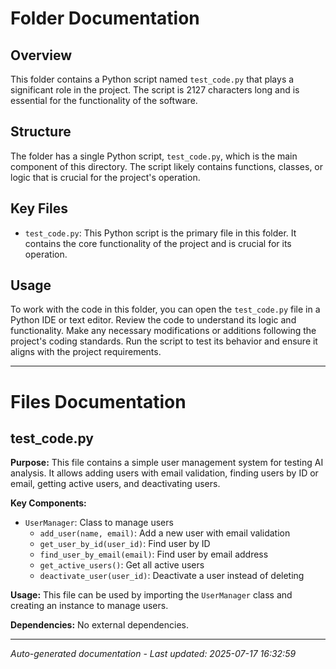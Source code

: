 # Folder Documentation

## Overview
This folder contains a Python script named `test_code.py` that plays a significant role in the project. The script is 2127 characters long and is essential for the functionality of the software.

## Structure
The folder has a single Python script, `test_code.py`, which is the main component of this directory. The script likely contains functions, classes, or logic that is crucial for the project's operation.

## Key Files
- `test_code.py`: This Python script is the primary file in this folder. It contains the core functionality of the project and is crucial for its operation.

## Usage
To work with the code in this folder, you can open the `test_code.py` file in a Python IDE or text editor. Review the code to understand its logic and functionality. Make any necessary modifications or additions following the project's coding standards. Run the script to test its behavior and ensure it aligns with the project requirements.

---

# Files Documentation

## test_code.py

**Purpose:** This file contains a simple user management system for testing AI analysis. It allows adding users with email validation, finding users by ID or email, getting active users, and deactivating users.

**Key Components:**
- `UserManager`: Class to manage users
  - `add_user(name, email)`: Add a new user with email validation
  - `get_user_by_id(user_id)`: Find user by ID
  - `find_user_by_email(email)`: Find user by email address
  - `get_active_users()`: Get all active users
  - `deactivate_user(user_id)`: Deactivate a user instead of deleting

**Usage:** This file can be used by importing the `UserManager` class and creating an instance to manage users.

**Dependencies:** No external dependencies.

---
*Auto-generated documentation - Last updated: 2025-07-17 16:32:59*
